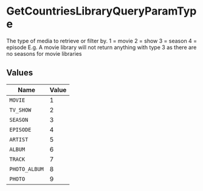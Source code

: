 # GetCountriesLibraryQueryParamType

The type of media to retrieve or filter by.
1 = movie
2 = show
3 = season
4 = episode
E.g. A movie library will not return anything with type 3 as there are no seasons for movie libraries



## Values

| Name          | Value         |
| ------------- | ------------- |
| `MOVIE`       | 1             |
| `TV_SHOW`     | 2             |
| `SEASON`      | 3             |
| `EPISODE`     | 4             |
| `ARTIST`      | 5             |
| `ALBUM`       | 6             |
| `TRACK`       | 7             |
| `PHOTO_ALBUM` | 8             |
| `PHOTO`       | 9             |